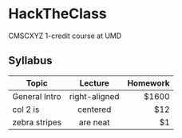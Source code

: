 # HackTheClass
CMSCXYZ 1-credit course at UMD

## Syllabus

| Topic         | Lecture       | Homework |
| ------------- |:-------------:| -----:   |
| General Intro     | right-aligned | $1600    |
| col 2 is      | centered      |   $12    |
| zebra stripes | are neat      |    $1 |
